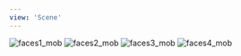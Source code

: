 ```yaml
---
view: 'Scene'
---
```


![faces1_mob](lovemanifest/media/galleries/faces/faces1_mob.jpg?v=2)
![faces2_mob](lovemanifest/media/galleries/faces/faces2_mob.jpg?v=2)
![faces3_mob](lovemanifest/media/galleries/faces/faces3_mob.jpg?v=2)
![faces4_mob](lovemanifest/media/galleries/faces/faces4_mob.jpg?v=2)
